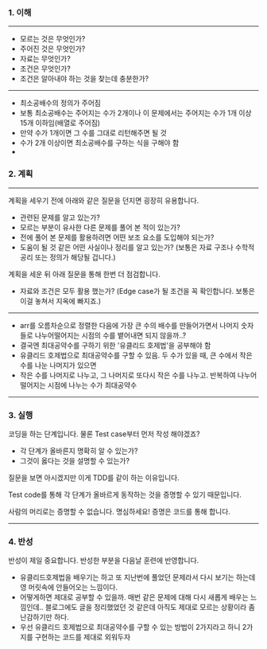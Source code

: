 ### 1. 이해

---
- 모르는 것은 무엇인가?
- 주어진 것은 무엇인가?
- 자료는 무엇인가?
- 조건은 무엇인가?
- 조건은 알아내야 하는 것을 찾는데 충분한가?
---
- 최소공배수의 정의가 주어짐
- 보통 최소공배수는 주어지는 수가 2개이나 이 문제에서는 주어지는 수가 1개 이상 15개 이하임(배열로 주어짐)
- 만약 수가 1개이면 그 수를 그대로 리턴해주면 될 것
- 수가 2개 이상이면 최소공배수를 구하는 식을 구해야 함
-

### 2. 계획

---
계획을 세우기 전에 아래와 같은 질문을 던지면 굉장히 유용합니다.

- 관련된 문제를 알고 있는가?
- 모르는 부분이 유사한 다른 문제를 풀어 본 적이 있는가?
- 전에 풀어 본 문제를 활용하려면 어떤 보조 요소를 도입해야 되는가?
- 도움이 될 것 같은 어떤 사실이나 정리를 알고 있는가? (보통은 자료 구조나 수학적 공리 또는 정의가 해당될 겁니다.)

계획을 세운 뒤 아래 질문을 통해 한번 더 점검합니다.

- 자료와 조건은 모두 활용 했는가? (Edge case가 될 조건을 꼭 확인합니다. 보통은 이걸 놓쳐서 지옥에 빠지죠.)

---

- arr를 오름차순으로 정렬한 다음에 가장 큰 수의 배수를 만들어가면서 나머지 숫자들로 나누어떨어지는 시점의 수를 뱉어내면 되지 않을까..?
- 결국엔 최대공약수를 구하기 위한 '유클리드 호제법'을 공부해야 함
- 유클리드 호제법으로 최대공약수를 구할 수 있음. 두 수가 있을 때, 큰 수에서 작은 수를 나눈 나머지가 있으면
- 작은 수를 나머지로 나누고, 그 나머지로 또다시 작은 수를 나누고. 반복하여 나누어 떨어지는 시점에 나누는 수가 최대공약수
---

### 3. 실행

코딩을 하는 단계입니다. 물론 Test case부터 먼저 작성 해야겠죠?

- 각 단계가 올바른지 명확히 알 수 있는가?
- 그것이 옳다는 것을 설명할 수 있는가?

질문을 보면 아시겠지만 이게 TDD를 같이 하는 이유입니다.

Test code를 통해 각 단계가 올바르게 동작하는 것을 증명할 수 있기 때문입니다.

사람의 머리로는 증명할 수 없습니다. 명심하세요! 증명은 코드를 통해 합니다.

---

### 4. 반성

반성이 제일 중요합니다. 반성한 부분을 다음날 훈련에 반영합니다.

- 유클리드호제법을 배우기는 하고 또 지난번에 풀었던 문제라서 다시 보기는 하는데 영 머릿속에 안들어오는 느낌이다.
- 어떻게하면 제대로 공부할 수 있을까. 매번 같은 문제에 대해 다시 새롭게 배우는 느낌인데.. 블로그에도 글을 정리했었던 것 같은데 아직도 제대로 모르는 상황이라 좀 난감하기만 하다.
- 우선 유클리드 호제법으로 최대공약수를 구할 수 있는 방법이 2가지라고 하니 2가지를 구현하는 코드를 제대로 외워두자
